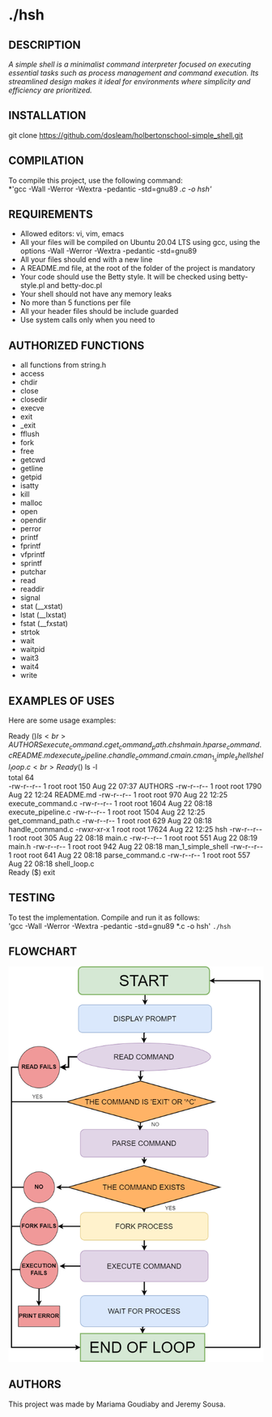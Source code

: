# ./hsh

## DESCRIPTION
*A simple shell is a minimalist command interpreter focused on executing essential tasks such as process management and command execution. Its streamlined design makes it ideal for environments where simplicity and efficiency are prioritized.*

## INSTALLATION
git clone https://github.com/dosleam/holbertonschool-simple_shell.git

## COMPILATION
To compile this project, use the following command:  
*'gcc -Wall -Werror -Wextra -pedantic -std=gnu89 *.c -o hsh'*

## REQUIREMENTS
- Allowed editors: vi, vim, emacs
- All your files will be compiled on Ubuntu 20.04 LTS using gcc, using the options -Wall -Werror -Wextra -pedantic -std=gnu89
- All your files should end with a new line
- A README.md file, at the root of the folder of the project is mandatory
- Your code should use the Betty style. It will be checked using betty-style.pl and betty-doc.pl
- Your shell should not have any memory leaks
- No more than 5 functions per file
- All your header files should be include guarded
- Use system calls only when you need to

## AUTHORIZED FUNCTIONS
- all functions from string.h
- access
- chdir
- close
- closedir
- execve
- exit
- _exit
- fflush
- fork
- free
- getcwd
- getline
- getpid
- isatty
- kill
- malloc
- open
- opendir
- perror
- printf
- fprintf
- vfprintf
- sprintf
- putchar
- read
- readdir
- signal
- stat (__xstat)
- lstat (__lxstat)
- fstat (__fxstat)
- strtok
- wait
- waitpid
- wait3
- wait4
- write


## EXAMPLES OF USES
Here are some usage examples:

Ready ($) ls<br>
AUTHORS    execute_command.c   get_command_path.c  hsh     main.h              parse_command.c
README.md  execute_pipeline.c  handle_command.c    main.c  man_1_simple_shell  shell_loop.c<br>
Ready ($) ls -l<br>
total 64<br>
-rw-r--r-- 1 root root   150 Aug 22 07:37 AUTHORS
-rw-r--r-- 1 root root  1790 Aug 22 12:24 README.md
-rw-r--r-- 1 root root   970 Aug 22 12:25 execute_command.c
-rw-r--r-- 1 root root  1604 Aug 22 08:18 execute_pipeline.c
-rw-r--r-- 1 root root  1504 Aug 22 12:25 get_command_path.c
-rw-r--r-- 1 root root   629 Aug 22 08:18 handle_command.c
-rwxr-xr-x 1 root root 17624 Aug 22 12:25 hsh
-rw-r--r-- 1 root root   305 Aug 22 08:18 main.c
-rw-r--r-- 1 root root   551 Aug 22 08:19 main.h
-rw-r--r-- 1 root root   942 Aug 22 08:18 man_1_simple_shell
-rw-r--r-- 1 root root   641 Aug 22 08:18 parse_command.c
-rw-r--r-- 1 root root   557 Aug 22 08:18 shell_loop.c<br>
Ready ($) exit

## TESTING
To test the implementation. Compile and run it as follows:  
'gcc -Wall -Werror -Wextra -pedantic -std=gnu89 *.c -o hsh'
`./hsh`

## FLOWCHART
![Flowchart](images/diagramme_simple_shell.png)

## AUTHORS
This project was made by Mariama Goudiaby and Jeremy Sousa.